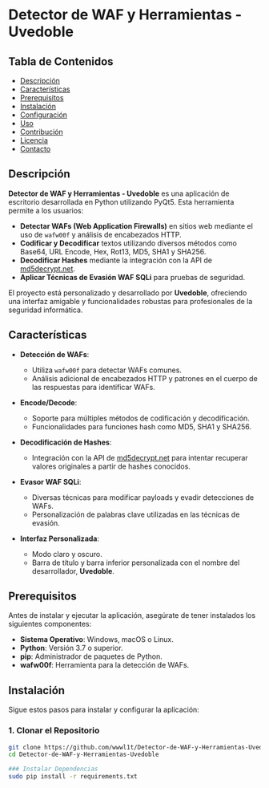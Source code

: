 # Detector de WAF y Herramientas - Uvedoble


## Tabla de Contenidos

- [Descripción](#descripción)
- [Características](#características)
- [Prerequisitos](#prerequisitos)
- [Instalación](#instalación)
- [Configuración](#configuración)
- [Uso](#uso)
- [Contribución](#contribución)
- [Licencia](#licencia)
- [Contacto](#contacto)

## Descripción

**Detector de WAF y Herramientas - Uvedoble** es una aplicación de escritorio desarrollada en Python utilizando PyQt5. Esta herramienta permite a los usuarios:

- **Detectar WAFs (Web Application Firewalls)** en sitios web mediante el uso de `wafw00f` y análisis de encabezados HTTP.
- **Codificar y Decodificar** textos utilizando diversos métodos como Base64, URL Encode, Hex, Rot13, MD5, SHA1 y SHA256.
- **Decodificar Hashes** mediante la integración con la API de [md5decrypt.net](https://md5decrypt.net/en/API/).
- **Aplicar Técnicas de Evasión WAF SQLi** para pruebas de seguridad.

El proyecto está personalizado y desarrollado por **Uvedoble**, ofreciendo una interfaz amigable y funcionalidades robustas para profesionales de la seguridad informática.

## Características

- **Detección de WAFs**:
  - Utiliza `wafw00f` para detectar WAFs comunes.
  - Análisis adicional de encabezados HTTP y patrones en el cuerpo de las respuestas para identificar WAFs.

- **Encode/Decode**:
  - Soporte para múltiples métodos de codificación y decodificación.
  - Funcionalidades para funciones hash como MD5, SHA1 y SHA256.

- **Decodificación de Hashes**:
  - Integración con la API de [md5decrypt.net](https://md5decrypt.net/en/API/) para intentar recuperar valores originales a partir de hashes conocidos.

- **Evasor WAF SQLi**:
  - Diversas técnicas para modificar payloads y evadir detecciones de WAFs.
  - Personalización de palabras clave utilizadas en las técnicas de evasión.

- **Interfaz Personalizada**:
  - Modo claro y oscuro.
  - Barra de título y barra inferior personalizada con el nombre del desarrollador, **Uvedoble**.


## Prerequisitos

Antes de instalar y ejecutar la aplicación, asegúrate de tener instalados los siguientes componentes:

- **Sistema Operativo**: Windows, macOS o Linux.
- **Python**: Versión 3.7 o superior.
- **pip**: Administrador de paquetes de Python.
- **wafw00f**: Herramienta para la detección de WAFs.

## Instalación

Sigue estos pasos para instalar y configurar la aplicación:

### 1. Clonar el Repositorio

```bash
git clone https://github.com/wwwl1t/Detector-de-WAF-y-Herramientas-Uvedoble.git
cd Detector-de-WAF-y-Herramientas-Uvedoble

### Instalar Dependencias
sudo pip install -r requirements.txt
```

